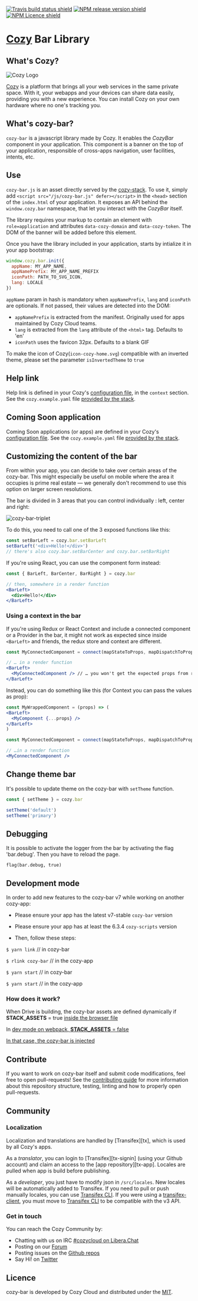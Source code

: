 [![Travis build status shield](https://img.shields.io/travis/cozy/cozy-bar/master.svg)](https://travis-ci.org/cozy/cozy-bar)
[![NPM release version shield](https://img.shields.io/npm/v/cozy-bar.svg)](https://www.npmjs.com/package/cozy-bar)
[![NPM Licence shield](https://img.shields.io/npm/l/cozy-bar.svg)](https://github.com/cozy/cozy-bar/blob/master/LICENSE)


# [Cozy] Bar Library

## What's Cozy?

![Cozy Logo](https://cdn.rawgit.com/cozy/cozy-guidelines/master/templates/cozy_logo_small.svg)

[Cozy] is a platform that brings all your web services in the same private space.  With it, your webapps and your devices can share data easily, providing you with a new experience. You can install Cozy on your own hardware where no one's tracking you.


## What's cozy-bar?

`cozy-bar` is a javascript library made by Cozy. It enables the _CozyBar_ component in your application. This component is a banner on the top of your application, responsible of cross-apps navigation, user facilities, intents, etc.


## Use

`cozy-bar.js` is an asset directly served by the [cozy-stack](https://github.com/cozy/cozy-stack). To use it, simply add `<script src="/js/cozy-bar.js" defer></script>` in the `<head>` section of the `index.html` of your application. It exposes an API behind the `window.cozy.bar` namespace, that let you interact with the _CozyBar_ itself.

The library requires your markup to contain an element with `role=application` and attributes `data-cozy-domain` and `data-cozy-token`. The DOM of the banner will be added before this element.


Once you have the library included in your application, starts by intialize it in your app bootstrap:

```js
window.cozy.bar.init({
  appName: MY_APP_NAME,
  appNamePrefix: MY_APP_NAME_PREFIX
  iconPath: PATH_TO_SVG_ICON,
  lang: LOCALE
})
```

`appName` param in hash is mandatory when `appNamePrefix`, `lang` and `iconPath` are optionals. If not passed, their values are detected into the DOM:

- `appNamePrefix` is extracted from the manifest. Originally used for apps maintained by Cozy Cloud teams.
- `lang` is extracted from the `lang` attribute of the `<html>` tag. Defaults to 'en'
- `iconPath` uses the favicon 32px. Defaults to a blank GIF

To make the icon of Cozy(`icon-cozy-home.svg`) compatible with an inverted theme, please set the parameter `isInvertedTheme` to `true`

## Help link

Help link is defined in your Cozy's [configuration file](https://github.com/cozy/cozy-stack/blob/master/docs/config.md#main-configuration-file), in the `context` section. See the `cozy.example.yaml` file [provided by the stack](https://github.com/cozy/cozy-stack/blob/master/cozy.example.yaml#L80).

## Coming Soon application

Coming Soon applications (or apps) are defined in your Cozy's [configuration file](https://github.com/cozy/cozy-stack/blob/master/docs/config.md#main-configuration-file). See the `cozy.example.yaml` file [provided by the stack](https://github.com/cozy/cozy-stack/blob/master/cozy.example.yaml#L80).

## Customizing the content of the bar

From within your app, you can decide to take over certain areas of the cozy-bar. This might especially be useful on mobile where the area it occupies is prime real estate — we generally don't recommend to use this option on larger screen resolutions.

The bar is divided in 3 areas that you can control individually : left, center and right:

![cozy-bar-triplet](https://user-images.githubusercontent.com/2261445/33609298-de4d379e-d9c7-11e7-839d-f5ab6155c902.png)

To do this, you need to call one of the 3 exposed functions like this:

```jsx
const setBarLeft = cozy.bar.setBarLeft
setBarLeft('<div>Hello!</div>')
// there's also cozy.bar.setBarCenter and cozy.bar.setBarRight
```

If you're using React, you can use the component form instead:

```jsx
const { BarLeft, BarCenter, BarRight } = cozy.bar

// then, somewhere in a render function
<BarLeft>
  <div>Hello!</div>
</BarLeft>
```

### Using a context in the bar

If you're using Redux or React Context and include a connected component or a Provider in the bar, it might not work as expected since inside `<BarLeft>` and friends, the redux store and context are different.

```jsx
const MyConnectedComponent = connect(mapStateToProps, mapDispatchToProps, MyComponent)

// … in a render function
<BarLeft>
  <MyConnectedComponent /> // … you won't get the expected props from redux
</BarLeft>
```

Instead, you can do something like this (for Context you can pass the values as prop):

```jsx
const MyWrappedComponent = (props) => (
<BarLeft>
  <MyComponent {...props} />
</BarLeft>
)

const MyConnectedComponent = connect(mapStateToProps, mapDispatchToProps, MyWrappedComponent)

// …in a render function
<MyConnectedComponent />
```

## Change theme bar

It's possible to update theme on the cozy-bar with `setTheme` function.

```jsx
const { setTheme } = cozy.bar

setTheme('default')
setTheme('primary')
```

## Debugging

It is possible to activate the logger from the bar by activating the flag 'bar.debug'.
Then you have to reload the page.

```
flag(bar.debug, true)
```

Development mode
----------

In order to add new features to the cozy-bar v7 while working on another cozy-app:

* Please ensure your app has the latest v7-stable `cozy-bar` version

* Please ensure your app has at least the 6.3.4 `cozy-scripts` version

* Then, follow these steps:

`$ yarn link` // in cozy-bar

`$ rlink cozy-bar` // in the cozy-app

`$ yarn start` // in cozy-bar

`$ yarn start` // in the cozy-app

### How does it work?

When Drive is building, the cozy-bar assets are defined dynamically if __STACK_ASSETS__ = true
[inside the browser file](https://github.com/cozy/cozy-drive/blob/master/src/drive/targets/browser/index.ejs#L27-L32)

In [dev mode on webpack, __STACK_ASSETS__ = false](https://github.com/cozy/create-cozy-app/blob/532dc9848526d48b749a8fd4fecdce1c9a6880c2/packages/cozy-scripts/config/webpack.environment.dev.js#L27)

[In that case, the cozy-bar is injected](https://github.com/cozy/create-cozy-app/blob/532dc9848526d48b749a8fd4fecdce1c9a6880c2/packages/cozy-scripts/config/webpack.environment.dev.js#L35-L57)

Contribute
----------

If you want to work on cozy-bar itself and submit code modifications, feel free to open pull-requests! See the [contributing guide][contribute] for more information about this repository structure, testing, linting and how to properly open pull-requests.


## Community

### Localization

Localization and translations are handled by [Transifex][tx], which is used by all Cozy's apps.

As a _translator_, you can login to [Transifex][tx-signin] (using your Github account) and claim an access to the [app repository][tx-app]. Locales are pulled when app is build before publishing.

As a _developer_, you just have to modify json in `/src/locales`. New locales will be automatically added to Transifex. If you need to pull or push manually locales, you can use [Transifex CLI](tx-cli). If you were using a [transifex-client](tx-client), you must move to [Transifex CLI](tx-cli) to be compatible with the v3 API.

### Get in touch

You can reach the Cozy Community by:

- Chatting with us on IRC [#cozycloud on Libera.Chat][libera]
- Posting on our [Forum][forum]
- Posting issues on the [Github repos][github]
- Say Hi! on [Twitter][twitter]


## Licence

cozy-bar is developed by Cozy Cloud and distributed under the [MIT].



[cozy]: https://cozy.io "Cozy Cloud"
[setup]: https://dev.cozy.io/#set-up-the-development-environment "Cozy dev docs: Set up the Development Environment"
[doctypes]: https://dev.cozy.io/#main-document-types
[bill-doctype]: https://github.com/cozy-labs/konnectors/blob/master/server/models/bill.coffee
[konnector-doctype]: https://github.com/cozy-labs/konnectors/blob/master/server/models/konnector.coffee
[konnectors]: https://github.com/cozy-labs/konnectors
[MIT]: https://opensource.org/licenses/MIT
[contribute]: CONTRIBUTING.md
[libera]: https://web.libera.chat/#cozycloud
[forum]: https://forum.cozy.io/
[github]: https://github.com/cozy/
[twitter]: https://twitter.com/cozycloud
[mocha]: https://mochajs.org/
[should]: npmjs.com/package/should
[checkbox]: https://help.github.com/articles/basic-writing-and-formatting-syntax/#task-lists
